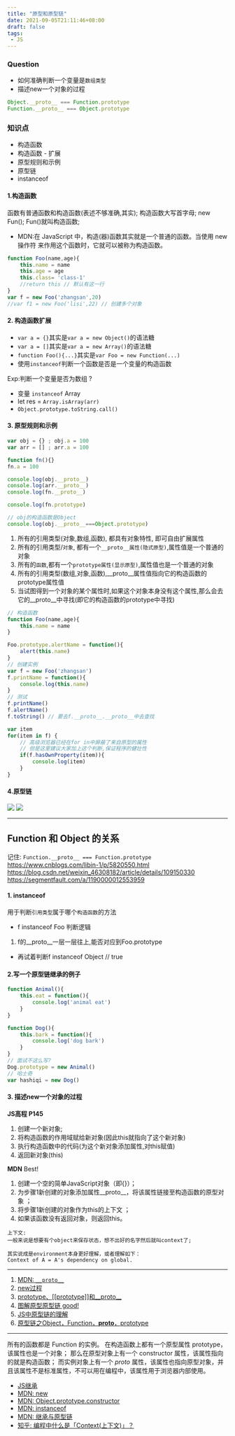 ```yaml
---
title: "原型和原型链"
date: 2021-09-05T21:11:46+08:00
draft: false
tags:
 - JS
---
```

### Question
- 如何准确判断一个变量是`数组类型`
- 描述new一个对象的过程

```js
Object.__proto__ === Function.prototype
Function.__proto__ === Object.prototype
```

### 知识点
- 构造函数
- 构造函数 - 扩展
- 原型规则和示例
- 原型链
- instanceof

#### 1.构造函数
函数有普通函数和构造函数(表述不够准确,其实); 构造函数大写首字母; new Fun(); Fun()就叫构造函数; 
- MDN:在 JavaScript 中，构造(器)函数其实就是一个普通的函数。当使用 new 操作符 来作用这个函数时，它就可以被称为构造函数。
```js
function Foo(name,age){
    this.name = name
    this.age = age
    this.class= 'class-1'
    //return this // 默认有这一行
}
var f = new Foo('zhangsan',20)
//var f1 = new Foo('lisi',22) // 创建多个对象
```

#### 2. 构造函数扩展
- `var a = {}`其实是`var a = new Object()`的语法糖
- `var a = []`其实是`var a = new Array()`的语法糖
- `function Foo(){...}`其实是`var Foo = new Function(...)`
- 使用`instanceof`判断一个函数是否是一个变量的构造函数

Exp:判断一个变量是否为数组 ? 
- 变量 `instanceof` Array
- let res = `Array.isArray(arr)`
- `Object.prototype.toString.call()`

#### 3. 原型规则和示例
```js
var obj = {} ; obj.a = 100
var arr = [] ; arr.a = 100

function fn(){}
fn.a = 100

console.log(obj.__proto__)
console.log(arr.__proto__)
console.log(fn.__proto__)

console.log(fn.prototype)

// obj的构造函数是Object
console.log(obj.__proto__===Object.prototype)
```
1. 所有的引用类型(对象,数组,函数), 都具有对象特性, 即可自由扩展属性
2. 所有的引用类型/`对象`, 都有一个`__proto__属性(隐式原型)`,属性值是一个普通的对象
3. 所有的`函数`,都有一个`prototype属性(显示原型)`,属性值也是一个普通的对象
4. 所有的引用类型(数组,对象,函数),__proto__属性值指向它的构造函数的prototype属性值
5. 当试图得到一个对象的某个属性时,如果这个对象本身没有这个属性,那么会去它的__proto__中寻找(即它的构造函数的prototype中寻找)


```js
// 构造函数
function Foo(name,age){
    this.name = name
}

Foo.prototype.alertName = function(){
    alert(this.name)
}
// 创建实例
var f = new Foo('zhangsan')
f.printName = function(){
    console.log(this.name)
}
// 测试
f.printName()
f.alertName()
f.toString() // 要去f.__proto__.__proto__中去查找
```

```js
var item
for(item in f) {
    // 高级浏览器已经在for in中屏蔽了来自原型的属性
    // 但是这里建议大家加上这个判断,保证程序的健壮性
    if(f.hasOwnProperty(item)){
        console.log(item)
    }
}
```

#### 4.原型链
![](https://gtd-imgs-md.oss-cn-beijing.aliyuncs.com/imgs/20210905233424.png#w60)
![](https://gtd-imgs-md.oss-cn-beijing.aliyuncs.com/imgs/20210905233459.png#w60)

---

## Function 和 Object 的关系 
记住: `Function.__proto__ === Function.prototype`
https://www.cnblogs.com/libin-1/p/5820550.html
https://blog.csdn.net/weixin_46308182/article/details/109150330
https://segmentfault.com/a/1190000012553959

#### 1. instanceof
用于判断`引用类型`属于哪个`构造函数`的方法

- f instanceof Foo 判断逻辑
1. f的__proto__一层一层往上,能否对应到Foo.prototype
- 再试着判断f instanceof Object   // true

#### 2.写一个原型链继承的例子
```js
function Animal(){
    this.eat = function(){
        console.log('animal eat')
    }
}

function Dog(){
    this.bark = function(){
        console.log('dog bark')
    }
}
// 面试不这么写?
Dog.prototype = new Animal()
// 哈士奇
var hashiqi = new Dog()
```
#### 3. 描述new一个对象的过程
**JS高程 P145**

1. 创建一个新对象;
2. 将构造函数的作用域赋给新对象(因此this就指向了这个新对象)
3. 执行构造函数中的代码(为这个新对象添加属性,对this赋值)
4. 返回新对象(this)

**MDN** Best!

1. 创建一个空的简单JavaScript对象（即{}）；
2. 为步骤1新创建的对象添加属性__proto__，将该属性链接至构造函数的原型对象 ；
3. 将步骤1新创建的对象作为this的上下文 ；
4. 如果该函数没有返回对象，则返回this。

```text
上下文:
一般来说是想要有个object来保存状态，想不出好的名字然后就叫context了;

其实说成是environment本身更好理解，或者理解如下：
Context of A = A's dependency on global.
```


--- 
1. [MDN: `__proto__`](https://developer.mozilla.org/zh-CN/docs/Web/JavaScript/Reference/Global_Objects/Object/proto)
2. [new过程](https://zhuanlan.zhihu.com/p/23987456)
3. [prototype、[[prototype]]和__proto__](https://blog.csdn.net/qq_38722097/article/details/88046377)
4. [图解原型原型链 good!](https://juejin.cn/post/6844903797039300615)
5. [JS中原型链的理解](https://www.cnblogs.com/xfcao/p/10029731.html)
6. [原型链之Object，Function，__proto__，prototype](https://blog.csdn.net/qq_36470086/article/details/82599604)

---
所有的函数都是 Function 的实例。
在构造函数上都有一个原型属性 prototype，该属性也是一个对象；
那么在原型对象上有一个 constructor 属性，该属性指向的就是构造函数；
而实例对象上有一个 _proto_  属性，该属性也指向原型对象，并且该属性不是标准属性，不可以用在编程中，该属性用于浏览器内部使用。


- [JS继承](https://www.cnblogs.com/ranyonsue/p/11201730.html)
- [MDN: new](https://developer.mozilla.org/zh-CN/docs/Web/JavaScript/Reference/Operators/new)
- [MDN: Object.prototype.constructor](https://developer.mozilla.org/zh-CN/docs/Web/JavaScript/Reference/Global_Objects/Object/constructor)
- [MDN: instanceof](https://developer.mozilla.org/zh-CN/docs/Web/JavaScript/Reference/Operators/instanceof)
- [MDN: 继承与原型链](https://developer.mozilla.org/zh-CN/docs/Web/JavaScript/Inheritance_and_the_prototype_chain)
- [知乎: 编程中什么是「Context(上下文)」？](https://www.zhihu.com/question/26387327)